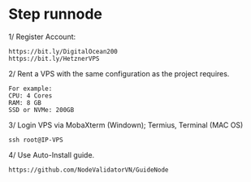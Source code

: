 # Step runnode

1/ Register Account:

    https://bit.ly/DigitalOcean200
    https://bit.ly/HetznerVPS

2/ Rent a VPS with the same configuration as the project requires.

    For example:
    CPU: 4 Cores
    RAM: 8 GB
    SSD or NVMe: 200GB

3/ Login VPS via MobaXterm (Windown); Termius, Terminal (MAC OS)

    ssh root@IP-VPS

4/ Use Auto-Install guide.

    https://github.com/NodeValidatorVN/GuideNode
